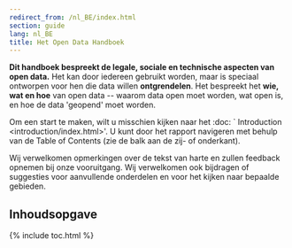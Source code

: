 ```yaml
---
redirect_from: /nl_BE/index.html
section: guide
lang: nl_BE
title: Het Open Data Handboek
---
```


**Dit handboek bespreekt de legale, sociale en technische aspecten van open data.** Het kan door iedereen gebruikt worden, maar is speciaal ontworpen voor hen die data willen **ontgrendelen**. Het bespreekt het **wie, wat en hoe** van open data -- waarom data open moet worden, wat open is, en hoe de data 'geopend' moet worden.

Om een start te maken, wilt u misschien kijken naar het :doc: \` Introduction \<introduction/index.html\>'. U kunt door het rapport navigeren met behulp van de Table of Contents (zie de balk aan de zij- of onderkant).

Wij verwelkomen opmerkingen over de tekst van harte en zullen feedback opnemen bij onze vooruitgang. Wij verwelkomen ook bijdragen of suggesties voor aanvullende onderdelen en voor het kijken naar bepaalde gebieden.

## Inhoudsopgave

{% include toc.html %}
